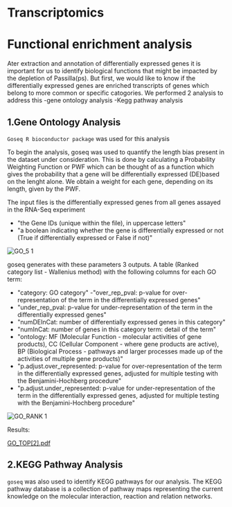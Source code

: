 # Transcriptomics

# Functional enrichment analysis

Ater extraction and annotation of differentially expressed genes it is important for us to identify biological functions that might be impacted by the depletion of Passilla(ps). But first, we would like to know if the differentially expressed genes are enriched transcripts of genes which belong to more common or specific catogories. We performed 2 analysis to address this
-gene ontology analysis
-Kegg pathway analysis

## 1.Gene Ontology Analysis

```Goseq R bioconductor package``` was used for this analysis

To begin the analysis, goseq was used to quantify the length bias present in the dataset under
consideration. This is done by calculating a Probability Weighting Function or PWF which can
be thought of as a function which gives the probability that a gene will be differentially expressed
(DE)based on the lenght alone. We obtain a weight for each gene, depending on its length, given by the PWF.

The input files is the differentially expressed genes from all genes assayed in the RNA-Seq experiment

   - "the Gene IDs (unique within the file), in uppercase letters"
   - "a boolean indicating whether the gene is differentially expressed or not (True if differentially expressed or False if not)"

![GO_5 1](https://user-images.githubusercontent.com/88287437/130139574-3d9e4341-a22d-4b74-8889-e9638bdf78fa.PNG)

goseq generates with these parameters 3 outputs. A table (Ranked category list - Wallenius method) with the following columns for each GO term:

   - "category: GO category"
   -"over_rep_pval: p-value for over-representation of the term in the differentially expressed genes"
   - "under_rep_pval: p-value for under-representation of the term in the differentially expressed genes"
   - "numDEInCat: number of differentially expressed genes in this category"
   - "numInCat: number of genes in this category term: detail of the term"
   - "ontology: MF (Molecular Function - molecular activities of gene products), CC (Cellular Component - where gene products are active), BP (Biological Process - pathways and 
   larger processes made up of the activities of multiple gene products)"
   - "p.adjust.over_represented: p-value for over-representation of the term in the differentially expressed genes, adjusted for multiple testing with the Benjamini-Hochberg 
   procedure"
   - "p.adjust.under_represented: p-value for under-representation of the term in the differentially expressed genes, adjusted for multiple testing with the Benjamini-Hochberg 
   procedure"
    
![GO_RANK 1](https://user-images.githubusercontent.com/88287437/130142391-1d2631b5-dc3f-48ee-aa7e-3351c208876c.PNG)

Results:

[GO_TOP[2].pdf](https://github.com/rana-salah/Transcriptomics/files/7017700/GO_TOP.2.pdf)

 ## 2.KEGG Pathway Analysis

```goseq``` was also used to identify KEGG pathways for our analysis. The KEGG pathway database is a collection of pathway maps representing the current knowledge on the molecular interaction, reaction and relation networks.
